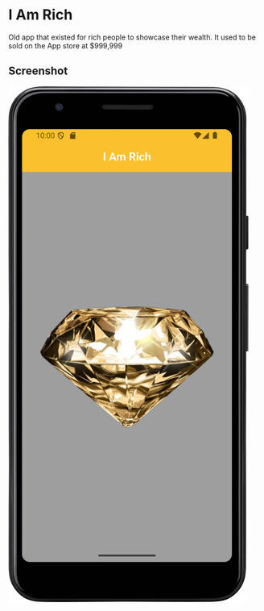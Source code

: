 # I Am Rich
Old app that existed for rich people to showcase their wealth. It used to be sold on the App store at $999,999
## Screenshot
![i_am_rich.png](i_am_rich.png)
